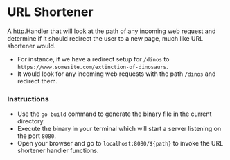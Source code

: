 # URL Shortener

A http.Handler that will look at the path of any incoming web request and determine if it should redirect the user to a new page, much like URL shortener would.

- For instance, if we have a redirect setup for ```/dinos``` to ```https://www.somesite.com/extinction-of-dinosaurs```.
- It would look for any incoming web requests with the path ```/dinos``` and redirect them.

### Instructions

- Use the ```go build``` command to generate the binary file in the current directory.
- Execute the binary in your terminal which will start a server listening on the port ```8080```.
- Open your browser and go to ```localhost:8080/${path}``` to invoke the URL shortener handler functions.

